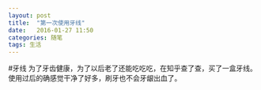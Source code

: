 ```yaml
---
layout: post
title:  "第一次使用牙线"
date:   2016-01-27 11:50
categories: 随笔
tags: 生活 
---
```


#牙线
为了牙齿健康，为了以后老了还能吃吃吃，在知乎查了查，买了一盒牙线。使用过后的确感觉干净了好多，刷牙也不会牙龈出血了。